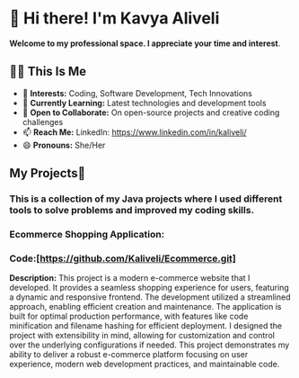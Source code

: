 # 👋 Hi there! I'm Kavya Aliveli 

**Welcome to my professional space. I appreciate your time and interest**.

## 👩‍💻 This Is Me

- 👀 **Interests:** Coding, Software Development, Tech Innovations  
- 🌱 **Currently Learning:** Latest technologies and development tools  
- 💞️ **Open to Collaborate:** On open-source projects and creative coding challenges  
- 📫 **Reach Me:** LinkedIn: https://www.linkedin.com/in/kaliveli/
- 😄 **Pronouns:** She/Her  

## My Projects📝

### This is a collection of my Java projects where I used different tools to solve problems and improved my coding skills.

### Ecommerce Shopping Application:
### Code:[https://github.com/Kaliveli/Ecommerce.git]
**Description:**
This project is a modern e-commerce website that I developed. It provides a seamless shopping experience for users, featuring a dynamic and responsive frontend. The development utilized a streamlined approach, enabling efficient creation and maintenance. The application is built for optimal production performance, with features like code minification and filename hashing for efficient deployment. I designed the project with extensibility in mind, allowing for customization and control over the underlying configurations if needed. This project demonstrates my ability to deliver a robust e-commerce platform focusing on user experience, modern web development practices, and maintainable code.
